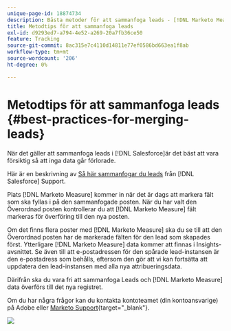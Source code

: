 ```yaml
---
unique-page-id: 18874734
description: Bästa metoder för att sammanfoga leads - [!DNL Marketo Measure] - Produktdokumentation
title: Metodtips för att sammanfoga leads
exl-id: d9293ed7-a794-4e52-a269-20a7fb36ce50
feature: Tracking
source-git-commit: 8ac315e7c4110d14811e77ef0586bd663ea1f8ab
workflow-type: tm+mt
source-wordcount: '206'
ht-degree: 0%

---
```


# Metodtips för att sammanfoga leads {#best-practices-for-merging-leads}

När det gäller att sammanfoga leads i [!DNL Salesforce]är det bäst att vara försiktig så att inga data går förlorade.

Här är en beskrivning av [Så här sammanfogar du leads](https://help.salesforce.com/HTViewHelpDoc?id=leads_merge.htm&amp;language=en_US) från [!DNL Salesforce] Support.

Plats [!DNL Marketo Measure] kommer in när det är dags att markera fält som ska fyllas i på den sammanfogade posten. När du har valt den Överordnad posten kontrollerar du att [!DNL Marketo Measure] fält markeras för överföring till den nya posten.

Om det finns flera poster med [!DNL Marketo Measure] ska du se till att den Överordnad posten har de markerade fälten för den lead som skapades först. Ytterligare [!DNL Marketo Measure] data kommer att finnas i Insights-avsnittet. Se även till att e-postadressen för den spårade lead-instansen är den e-postadress som behålls, eftersom den gör att vi kan fortsätta att uppdatera den lead-instansen med alla nya attribueringsdata.

Därifrån ska du vara fri att sammanfoga Leads och [!DNL Marketo Measure] data överförs till det nya registret.

Om du har några frågor kan du kontakta kontoteamet (din kontoansvarige) på Adobe eller [Marketo Support](https://nation.marketo.com/t5/support/ct-p/Support){target="_blank"}.

![](assets/1.jpg)
